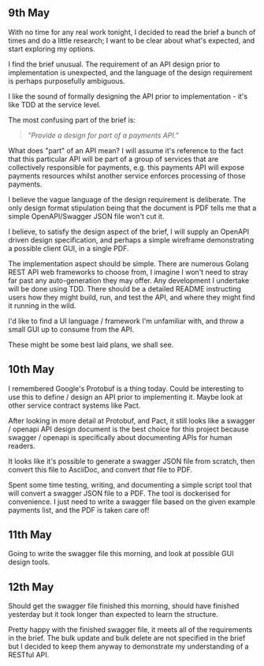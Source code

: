 ## 9th May

With no time for any real work tonight, I decided to read the brief a bunch of times and do a little research; I want to be clear about what's expected, and start exploring my options.

I find the brief unusual. The requirement of an API design prior to implementation is unexpected, and the language of the design requirement is perhaps purposefully ambiguous.

I like the sound of formally designing the API prior to implementation - it's like TDD at the service level.

The most confusing part of the brief is:

> _"Provide a design for part of a payments API."_

What does "part" of an API mean? I will assume it's reference to the fact that this particular API will be part of a group of services that are collectively responsible for payments, e.g. this payments API will expose payments resources whilst another service enforces processing of those payments.

I believe the vague language of the design requirement is deliberate. The only design format stipulation being that the document is PDF tells me that a simple OpenAPI/Swagger JSON file won't cut it.

I believe, to satisfy the design aspect of the brief, I will supply an OpenAPI driven design specification, and perhaps a simple wireframe demonstrating a possible client GUI, in a single PDF.

The implementation aspect should be simple. There are numerous Golang REST API web frameworks to choose from, I imagine I won't need to stray far past any auto-generation they may offer. Any development I undertake will be done using TDD. There should be a detailed README instructing users how they might build, run, and test the API, and where they might find it running in the wild.

I'd like to find a UI language / framework I'm unfamiliar with, and throw a small GUI up to consume from the API.

These might be some best laid plans, we shall see.

## 10th May

I remembered Google's Protobuf is a thing today. Could be interesting to use this to define / design an API prior to implementing it. Maybe look at other service contract systems like Pact.

After looking in more detail at Protobuf, and Pact, it still looks like a swagger / openapi API design document is the best choice for this project because swagger / openapi is specifically about documenting APIs for human readers.

It looks like it's possible to generate a swagger JSON file from scratch, then convert this file to AsciiDoc, and convert _that_ file to PDF.

Spent some time testing, writing, and documenting a simple script tool that will convert a swagger JSON file to a PDF. The tool is dockerised for convenience. I just need to write a swagger file based on the given example payments list, and the PDF is taken care of!

## 11th May

Going to write the swagger file this morning, and look at possible GUI design tools.

## 12th May

Should get the swagger file finished this morning, should have finished yesterday but it took longer than expected to learn the structure.

Pretty happy with the finished swagger file, it meets all of the requirements in the brief. The bulk update and bulk delete are not specified in the brief but I decided to keep them anyway to demonstrate my understanding of a RESTful API.
